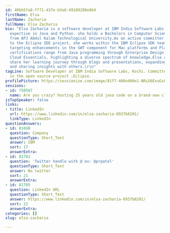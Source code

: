 ```yaml
---
id: 40bb5fa8-ff71-437e-b3e6-49189208e664
firstName: Elsa
lastName: Zacharia
fullName: Elsa Zacharia
bio: "Elsa Zacharia is a software developer at IBM India Software Labs, Kochi, with
  expertise in Java and Python. she holds a Bachelors in Computer Science and Engineering
  from APJ Abdul Kalam Technological University.As an active committer and contributor
  to the Eclipse IDE project, she works within the IBM Eclipse SDK team, specifically
  targeting enhancements in the SWT component for Mac platforms and Platform UI. Elsa's
  certifications range from Java programming through Enterprise Design Thinking to
  Cloud Essentials, highlighting a diverse spectrum of knowledge.Elsa also likes to
  share her learning journey through blogs and presentations, expanding her understanding
  and sharing insights with others.\r\n"
tagLine: Software Developer at IBM India Software Labs, Kochi. Committer and Contributor
  in the open source project ,Eclipse.
profilePicture: https://sessionize.com/image/81f7-400o400o1-NRiG6ExuGsLLNSiuRbgNAU.jpg
sessions:
- id: 750567
  name: Are you crazy? hosting 25 years old java code on a brand-new cloud?
isTopSpeaker: false
links:
- title: LinkedIn
  url: https://www.linkedin.com/in/elsa-zacharia-8937b8201/
  linkType: LinkedIn
questionAnswers:
- id: 81698
  question: Company
  questionType: Short_Text
  answer: IBM
  sort: 17
  answerExtra:
- id: 81702
  question: 'Twitter handle with @ ex: @prpatel'
  questionType: Short_Text
  answer: No twitter
  sort: 21
  answerExtra:
- id: 81705
  question: LinkedIn URL
  questionType: Short_Text
  answer: https://www.linkedin.com/in/elsa-zacharia-8937b8201/
  sort: 22
  answerExtra:
categories: []
slug: elsa-zacharia

---
```

